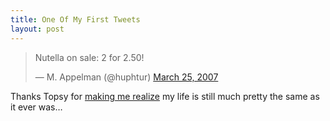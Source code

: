 ```yaml
---
title: One Of My First Tweets
layout: post
---
```

<blockquote class="twitter-tweet" lang="en"><p>Nutella on sale: 2 for 2.50!</p>&mdash; M. Appelman (@huphtur) <a href="https://twitter.com/huphtur/status/12513371">March 25, 2007</a></blockquote>
<script async src="//platform.twitter.com/widgets.js" charset="utf-8"></script>

Thanks Topsy for [making me realize](http://about.topsy.com/2013/09/04/every-tweet-ever-published-now-at-your-fingertips/) my life is still much pretty the same as it ever was&#8230;
